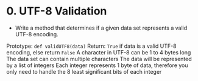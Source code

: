 # 0. UTF-8 Validation

- Write a method that determines if a given data set represents a valid UTF-8 encoding.

Prototype: `def validUTF8(data)`
Return: `True` if data is a valid UTF-8 encoding, else return `False`
A character in UTF-8 can be 1 to 4 bytes long
The data set can contain multiple characters
The data will be represented by a list of integers
Each integer represents 1 byte of data, therefore you only need to handle the 8 least significant bits of each integer
